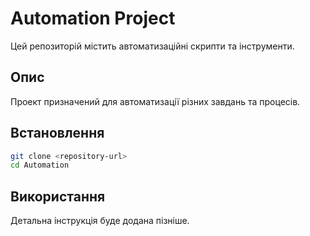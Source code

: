 # Automation Project

Цей репозиторій містить автоматизаційні скрипти та інструменти.

## Опис

Проект призначений для автоматизації різних завдань та процесів.

## Встановлення

```bash
git clone <repository-url>
cd Automation
```

## Використання

Детальна інструкція буде додана пізніше.